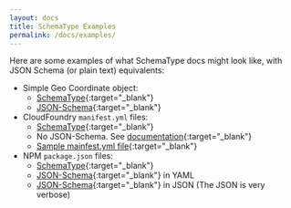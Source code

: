 ```yaml
---
layout: docs
title: SchemaType Examples
permalink: /docs/examples/
---
```


Here are some examples of what SchemaType docs might look like, with JSON
Schema (or plain text) equivalents:

* Simple Geo Coordinate object:
  * [SchemaType](/example/geo-coordinate.schema.txt){:target="_blank"}
  * [JSON-Schema](/example/geo-coordinate.json-schema.txt){:target="_blank"}
* CloudFoundry `manifest.yml` files:
  * [SchemaType](/example/cloudfoundry-manifest.schema.txt){:target="_blank"}
  * No JSON-Schema. See [documentation](http://docs.pivotal.io/pivotalcf/1-7/devguide/deploy-apps/manifest.html){:target="_blank"}
  * [Sample mainfest.yml file](/example/cloudfoundry-manifest.yml.txt){:target="_blank"}
* NPM `package.json` files:
  * [SchemaType](/example/package-json.schema.txt){:target="_blank"}
  * [JSON-Schema](/example/package-json.json-schema.yaml.txt){:target="_blank"} in YAML
  * [JSON-Schema](/example/package-json.json-schema.txt){:target="_blank"} in JSON (The JSON is very verbose)

